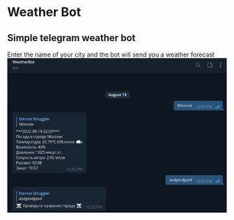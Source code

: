# Weather Bot
## Simple telegram weather bot

Enter the name of your city and the bot will send you a weather forecast
![Weather bot](telebot_weather.png "Bot use example")
